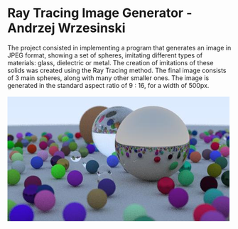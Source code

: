 # **Ray Tracing Image Generator - Andrzej Wrzesinski**

The project consisted in implementing a program that generates an image in JPEG format, showing a set of spheres,
imitating different types of materials: glass, dielectric or metal. The creation of imitations of these solids was created using the Ray Tracing method.
The final image consists of 3 main spheres, along with many other smaller ones. The image is generated in the standard aspect ratio of 9 : 16,
for a width of 500px.
<br><br>
![Example image generated](FinalImage.jpeg)
